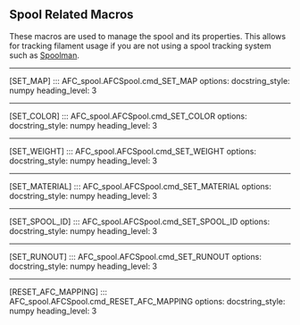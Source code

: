 ## Spool Related Macros

These macros are used to manage the spool and its properties. This allows for tracking filament usage if you are not
using a spool tracking system such as [Spoolman](https://github.com/Donkie/Spoolman).

-----
[SET_MAP]
::: AFC_spool.AFCSpool.cmd_SET_MAP
    options:
      docstring_style: numpy
      heading_level: 3

-----
[SET_COLOR]
::: AFC_spool.AFCSpool.cmd_SET_COLOR
    options:
      docstring_style: numpy
      heading_level: 3

-----
[SET_WEIGHT]
::: AFC_spool.AFCSpool.cmd_SET_WEIGHT
    options:
      docstring_style: numpy
      heading_level: 3

-----
[SET_MATERIAL]
::: AFC_spool.AFCSpool.cmd_SET_MATERIAL
    options:
      docstring_style: numpy
      heading_level: 3

-----
[SET_SPOOL_ID]
::: AFC_spool.AFCSpool.cmd_SET_SPOOL_ID
    options:
      docstring_style: numpy
      heading_level: 3

-----
[SET_RUNOUT]
::: AFC_spool.AFCSpool.cmd_SET_RUNOUT
    options:
      docstring_style: numpy
      heading_level: 3

-----
[RESET_AFC_MAPPING]
::: AFC_spool.AFCSpool.cmd_RESET_AFC_MAPPING
    options:
      docstring_style: numpy
      heading_level: 3
